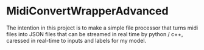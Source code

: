 # MidiConvertWrapperAdvanced
The intention in this project is to make a simple file processor that turns midi files into JSON files that can be streamed in real time by python / c++, caressed in real-time to inputs and labels for my model.



